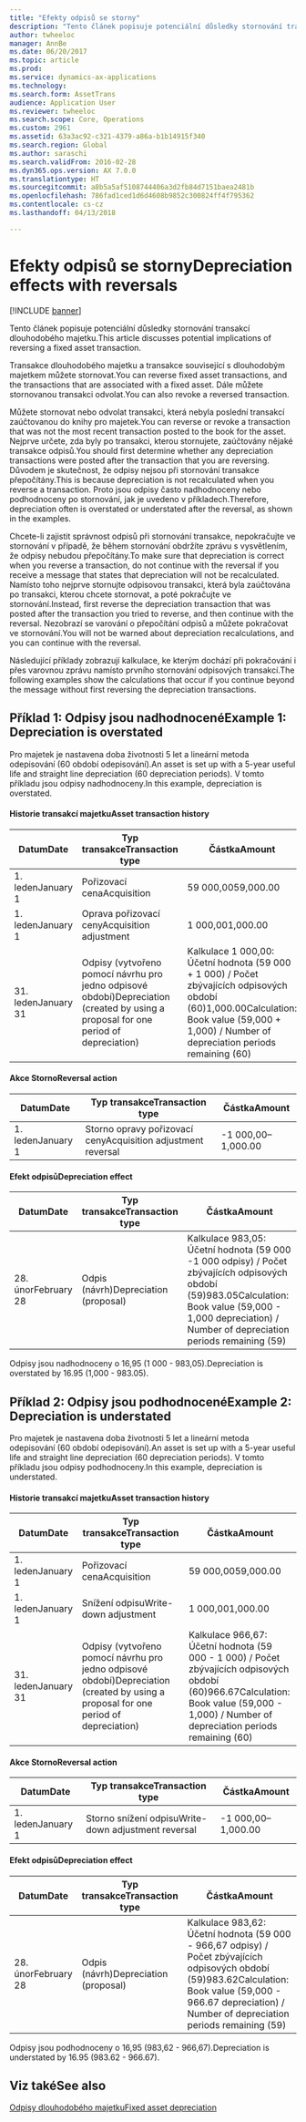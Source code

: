 ```yaml
---
title: "Efekty odpisů se storny"
description: "Tento článek popisuje potenciální důsledky stornování transakcí dlouhodobého majetku."
author: twheeloc
manager: AnnBe
ms.date: 06/20/2017
ms.topic: article
ms.prod: 
ms.service: dynamics-ax-applications
ms.technology: 
ms.search.form: AssetTrans
audience: Application User
ms.reviewer: twheeloc
ms.search.scope: Core, Operations
ms.custom: 2961
ms.assetid: 63a3ac92-c321-4379-a86a-b1b14915f340
ms.search.region: Global
ms.author: saraschi
ms.search.validFrom: 2016-02-28
ms.dyn365.ops.version: AX 7.0.0
ms.translationtype: HT
ms.sourcegitcommit: a8b5a5af5108744406a3d2fb84d7151baea2481b
ms.openlocfilehash: 786fad1ced1d6d4608b9852c300824ff4f795362
ms.contentlocale: cs-cz
ms.lasthandoff: 04/13/2018

---
```


# <a name="depreciation-effects-with-reversals"></a><span data-ttu-id="baea9-103">Efekty odpisů se storny</span><span class="sxs-lookup"><span data-stu-id="baea9-103">Depreciation effects with reversals</span></span>

[!INCLUDE [banner](../includes/banner.md)]

<span data-ttu-id="baea9-104">Tento článek popisuje potenciální důsledky stornování transakcí dlouhodobého majetku.</span><span class="sxs-lookup"><span data-stu-id="baea9-104">This article discusses potential implications of reversing a fixed asset transaction.</span></span> 

<span data-ttu-id="baea9-105">Transakce dlouhodobého majetku a transakce související s dlouhodobým majetkem můžete stornovat.</span><span class="sxs-lookup"><span data-stu-id="baea9-105">You can reverse fixed asset transactions, and the transactions that are associated with a fixed asset.</span></span> <span data-ttu-id="baea9-106">Dále můžete stornovanou transakci odvolat.</span><span class="sxs-lookup"><span data-stu-id="baea9-106">You can also revoke a reversed transaction.</span></span> 

<span data-ttu-id="baea9-107">Můžete stornovat nebo odvolat transakci, která nebyla poslední transakcí zaúčtovanou do knihy pro majetek.</span><span class="sxs-lookup"><span data-stu-id="baea9-107">You can reverse or revoke a transaction that was not the most recent transaction posted to the book for the asset.</span></span> <span data-ttu-id="baea9-108">Nejprve určete, zda byly po transakci, kterou stornujete, zaúčtovány nějaké transakce odpisů.</span><span class="sxs-lookup"><span data-stu-id="baea9-108">You should first determine whether any depreciation transactions were posted after the transaction that you are reversing.</span></span> <span data-ttu-id="baea9-109">Důvodem je skutečnost, že odpisy nejsou při stornování transakce přepočítány.</span><span class="sxs-lookup"><span data-stu-id="baea9-109">This is because depreciation is not recalculated when you reverse a transaction.</span></span> <span data-ttu-id="baea9-110">Proto jsou odpisy často nadhodnoceny nebo podhodnoceny po stornování, jak je uvedeno v příkladech.</span><span class="sxs-lookup"><span data-stu-id="baea9-110">Therefore, depreciation often is overstated or understated after the reversal, as shown in the examples.</span></span> 

<span data-ttu-id="baea9-111">Chcete-li zajistit správnost odpisů při stornování transakce, nepokračujte ve stornování v případě, že během stornování obdržíte zprávu s vysvětlením, že odpisy nebudou přepočítány.</span><span class="sxs-lookup"><span data-stu-id="baea9-111">To make sure that depreciation is correct when you reverse a transaction, do not continue with the reversal if you receive a message that states that depreciation will not be recalculated.</span></span> <span data-ttu-id="baea9-112">Namísto toho nejprve stornujte odpisovou transakci, která byla zaúčtována po transakci, kterou chcete stornovat, a poté pokračujte ve stornování.</span><span class="sxs-lookup"><span data-stu-id="baea9-112">Instead, first reverse the depreciation transaction that was posted after the transaction you tried to reverse, and then continue with the reversal.</span></span> <span data-ttu-id="baea9-113">Nezobrazí se varování o přepočítání odpisů a můžete pokračovat ve stornování.</span><span class="sxs-lookup"><span data-stu-id="baea9-113">You will not be warned about depreciation recalculations, and you can continue with the reversal.</span></span> 

<span data-ttu-id="baea9-114">Následující příklady zobrazují kalkulace, ke kterým dochází při pokračování i přes varovnou zprávu namísto prvního stornování odpisových transakcí.</span><span class="sxs-lookup"><span data-stu-id="baea9-114">The following examples show the calculations that occur if you continue beyond the message without first reversing the depreciation transactions.</span></span>

## <a name="example-1-depreciation-is-overstated"></a><span data-ttu-id="baea9-115"> Příklad 1: Odpisy jsou nadhodnocené</span><span class="sxs-lookup"><span data-stu-id="baea9-115">Example 1: Depreciation is overstated</span></span>
<span data-ttu-id="baea9-116">Pro majetek je nastavena doba životnosti 5 let a lineární metoda odepisování (60 období odepisování).</span><span class="sxs-lookup"><span data-stu-id="baea9-116">An asset is set up with a 5-year useful life and straight line depreciation (60 depreciation periods).</span></span> <span data-ttu-id="baea9-117">V tomto příkladu jsou odpisy nadhodnoceny.</span><span class="sxs-lookup"><span data-stu-id="baea9-117">In this example, depreciation is overstated.</span></span>
#### <a name="asset-transaction-history"></a><span data-ttu-id="baea9-118">Historie transakcí majetku</span><span class="sxs-lookup"><span data-stu-id="baea9-118">Asset transaction history</span></span>

| <span data-ttu-id="baea9-119">Datum</span><span class="sxs-lookup"><span data-stu-id="baea9-119">Date</span></span>       | <span data-ttu-id="baea9-120">Typ transakce</span><span class="sxs-lookup"><span data-stu-id="baea9-120">Transaction type</span></span>                                                          | <span data-ttu-id="baea9-121">Částka</span><span class="sxs-lookup"><span data-stu-id="baea9-121">Amount</span></span>                                    |
|------------|---------------------------------------------------------------------------|-------------------------------------------|
| <span data-ttu-id="baea9-122">1. leden</span><span class="sxs-lookup"><span data-stu-id="baea9-122">January 1</span></span>  | <span data-ttu-id="baea9-123">Pořizovací cena</span><span class="sxs-lookup"><span data-stu-id="baea9-123">Acquisition</span></span>                                                               | <span data-ttu-id="baea9-124">59 000,00</span><span class="sxs-lookup"><span data-stu-id="baea9-124">59,000.00</span></span>                                 |
| <span data-ttu-id="baea9-125">1. leden</span><span class="sxs-lookup"><span data-stu-id="baea9-125">January 1</span></span>  | <span data-ttu-id="baea9-126">Oprava pořizovací ceny</span><span class="sxs-lookup"><span data-stu-id="baea9-126">Acquisition adjustment</span></span>                                                    | <span data-ttu-id="baea9-127">1 000,00</span><span class="sxs-lookup"><span data-stu-id="baea9-127">1,000.00</span></span>                                  |
| <span data-ttu-id="baea9-128">31. leden</span><span class="sxs-lookup"><span data-stu-id="baea9-128">January 31</span></span> | <span data-ttu-id="baea9-129">Odpisy (vytvořeno pomocí návrhu pro jedno odpisové období)</span><span class="sxs-lookup"><span data-stu-id="baea9-129">Depreciation (created by using a proposal for one period of depreciation)</span></span> | <span data-ttu-id="baea9-130">Kalkulace 1 000,00: Účetní hodnota (59 000 + 1 000) / Počet zbývajících odpisových období (60)</span><span class="sxs-lookup"><span data-stu-id="baea9-130">1,000.00Calculation: Book value (59,000 + 1,000) / Number of depreciation periods remaining (60)</span></span> |

#### <a name="reversal-action"></a><span data-ttu-id="baea9-131">Akce Storno</span><span class="sxs-lookup"><span data-stu-id="baea9-131">Reversal action</span></span>

| <span data-ttu-id="baea9-132">Datum</span><span class="sxs-lookup"><span data-stu-id="baea9-132">Date</span></span>      | <span data-ttu-id="baea9-133">Typ transakce</span><span class="sxs-lookup"><span data-stu-id="baea9-133">Transaction type</span></span>                | <span data-ttu-id="baea9-134">Částka</span><span class="sxs-lookup"><span data-stu-id="baea9-134">Amount</span></span>    |
|-----------|---------------------------------|-----------|
| <span data-ttu-id="baea9-135">1. leden</span><span class="sxs-lookup"><span data-stu-id="baea9-135">January 1</span></span> | <span data-ttu-id="baea9-136">Storno opravy pořizovací ceny</span><span class="sxs-lookup"><span data-stu-id="baea9-136">Acquisition adjustment reversal</span></span> | <span data-ttu-id="baea9-137">-1 000,00</span><span class="sxs-lookup"><span data-stu-id="baea9-137">–1,000.00</span></span> |

#### <a name="depreciation-effect"></a><span data-ttu-id="baea9-138">Efekt odpisů</span><span class="sxs-lookup"><span data-stu-id="baea9-138">Depreciation effect</span></span>

| <span data-ttu-id="baea9-139">Datum</span><span class="sxs-lookup"><span data-stu-id="baea9-139">Date</span></span>        | <span data-ttu-id="baea9-140">Typ transakce</span><span class="sxs-lookup"><span data-stu-id="baea9-140">Transaction type</span></span>        | <span data-ttu-id="baea9-141">Částka</span><span class="sxs-lookup"><span data-stu-id="baea9-141">Amount</span></span>                                                                                |
|-------------|-------------------------|---------------------------------------------------------------------------------------|
| <span data-ttu-id="baea9-142">28. únor</span><span class="sxs-lookup"><span data-stu-id="baea9-142">February 28</span></span> | <span data-ttu-id="baea9-143">Odpis (návrh)</span><span class="sxs-lookup"><span data-stu-id="baea9-143">Depreciation (proposal)</span></span> | <span data-ttu-id="baea9-144">Kalkulace 983,05: Účetní hodnota (59 000 -1 000 odpisy) / Počet zbývajících odpisových období (59)</span><span class="sxs-lookup"><span data-stu-id="baea9-144">983.05Calculation: Book value (59,000 - 1,000 depreciation) / Number of depreciation periods remaining (59)</span></span> |

<span data-ttu-id="baea9-145">Odpisy jsou nadhodnoceny o 16,95 (1 000 - 983,05).</span><span class="sxs-lookup"><span data-stu-id="baea9-145">Depreciation is overstated by 16.95 (1,000 - 983.05).</span></span>

## <a name="example-2-depreciation-is-understated"></a><span data-ttu-id="baea9-146"> Příklad 2: Odpisy jsou podhodnocené</span><span class="sxs-lookup"><span data-stu-id="baea9-146">Example 2: Depreciation is understated</span></span>
<span data-ttu-id="baea9-147">Pro majetek je nastavena doba životnosti 5 let a lineární metoda odepisování (60 období odepisování).</span><span class="sxs-lookup"><span data-stu-id="baea9-147">An asset is set up with a 5-year useful life and straight line depreciation (60 depreciation periods).</span></span> <span data-ttu-id="baea9-148">V tomto příkladu jsou odpisy podhodnoceny.</span><span class="sxs-lookup"><span data-stu-id="baea9-148">In this example, depreciation is understated.</span></span>
#### <a name="asset-transaction-history"></a><span data-ttu-id="baea9-149">Historie transakcí majetku</span><span class="sxs-lookup"><span data-stu-id="baea9-149">Asset transaction history</span></span>

| <span data-ttu-id="baea9-150">Datum</span><span class="sxs-lookup"><span data-stu-id="baea9-150">Date</span></span>       | <span data-ttu-id="baea9-151">Typ transakce</span><span class="sxs-lookup"><span data-stu-id="baea9-151">Transaction type</span></span>                                                          | <span data-ttu-id="baea9-152">Částka</span><span class="sxs-lookup"><span data-stu-id="baea9-152">Amount</span></span>                                      |
|------------|---------------------------------------------------------------------------|---------------------------------------------|
| <span data-ttu-id="baea9-153">1. leden</span><span class="sxs-lookup"><span data-stu-id="baea9-153">January 1</span></span>  | <span data-ttu-id="baea9-154">Pořizovací cena</span><span class="sxs-lookup"><span data-stu-id="baea9-154">Acquisition</span></span>                                                               | <span data-ttu-id="baea9-155">59 000,00</span><span class="sxs-lookup"><span data-stu-id="baea9-155">59,000.00</span></span>                                   |
| <span data-ttu-id="baea9-156">1. leden</span><span class="sxs-lookup"><span data-stu-id="baea9-156">January 1</span></span>  | <span data-ttu-id="baea9-157">Snížení odpisu</span><span class="sxs-lookup"><span data-stu-id="baea9-157">Write-down adjustment</span></span>                                                     | <span data-ttu-id="baea9-158">1 000,00</span><span class="sxs-lookup"><span data-stu-id="baea9-158">1,000.00</span></span>                                    |
| <span data-ttu-id="baea9-159">31. leden</span><span class="sxs-lookup"><span data-stu-id="baea9-159">January 31</span></span> | <span data-ttu-id="baea9-160">Odpisy (vytvořeno pomocí návrhu pro jedno odpisové období)</span><span class="sxs-lookup"><span data-stu-id="baea9-160">Depreciation (created by using a proposal for one period of depreciation)</span></span> | <span data-ttu-id="baea9-161">Kalkulace 966,67: Účetní hodnota (59 000 - 1 000) / Počet zbývajících odpisových období (60)</span><span class="sxs-lookup"><span data-stu-id="baea9-161">966.67Calculation: Book value (59,000 - 1,000) / Number of depreciation periods remaining (60)</span></span> |

#### <a name="reversal-action"></a><span data-ttu-id="baea9-162">Akce Storno</span><span class="sxs-lookup"><span data-stu-id="baea9-162">Reversal action</span></span>

| <span data-ttu-id="baea9-163">Datum</span><span class="sxs-lookup"><span data-stu-id="baea9-163">Date</span></span>      | <span data-ttu-id="baea9-164">Typ transakce</span><span class="sxs-lookup"><span data-stu-id="baea9-164">Transaction type</span></span>               | <span data-ttu-id="baea9-165">Částka</span><span class="sxs-lookup"><span data-stu-id="baea9-165">Amount</span></span>    |
|-----------|--------------------------------|-----------|
| <span data-ttu-id="baea9-166">1. leden</span><span class="sxs-lookup"><span data-stu-id="baea9-166">January 1</span></span> | <span data-ttu-id="baea9-167">Storno snížení odpisu</span><span class="sxs-lookup"><span data-stu-id="baea9-167">Write-down adjustment reversal</span></span> | <span data-ttu-id="baea9-168">-1 000,00</span><span class="sxs-lookup"><span data-stu-id="baea9-168">–1,000.00</span></span> |

#### <a name="depreciation-effect"></a><span data-ttu-id="baea9-169">Efekt odpisů</span><span class="sxs-lookup"><span data-stu-id="baea9-169">Depreciation effect</span></span>

| <span data-ttu-id="baea9-170">Datum</span><span class="sxs-lookup"><span data-stu-id="baea9-170">Date</span></span>        | <span data-ttu-id="baea9-171">Typ transakce</span><span class="sxs-lookup"><span data-stu-id="baea9-171">Transaction type</span></span>        | <span data-ttu-id="baea9-172">Částka</span><span class="sxs-lookup"><span data-stu-id="baea9-172">Amount</span></span>                                                                                       |
|-------------|-------------------------|----------------------------------------------------------------------------------------------|
| <span data-ttu-id="baea9-173">28. únor</span><span class="sxs-lookup"><span data-stu-id="baea9-173">February 28</span></span> | <span data-ttu-id="baea9-174">Odpis (návrh)</span><span class="sxs-lookup"><span data-stu-id="baea9-174">Depreciation (proposal)</span></span> | <span data-ttu-id="baea9-175">Kalkulace 983,62: Účetní hodnota (59 000 - 966,67 odpisy) / Počet zbývajících odpisových období (59)</span><span class="sxs-lookup"><span data-stu-id="baea9-175">983.62Calculation: Book value (59,000 - 966.67 depreciation) / Number of depreciation periods remaining (59)</span></span> |

<span data-ttu-id="baea9-176">Odpisy jsou podhodnoceny o 16,95 (983,62 - 966,67).</span><span class="sxs-lookup"><span data-stu-id="baea9-176">Depreciation is understated by 16.95 (983.62 - 966.67).</span></span>



<a name="see-also"></a><span data-ttu-id="baea9-177">Viz také</span><span class="sxs-lookup"><span data-stu-id="baea9-177">See also</span></span>
--------

[<span data-ttu-id="baea9-178">Odpisy dlouhodobého majetku</span><span class="sxs-lookup"><span data-stu-id="baea9-178">Fixed asset depreciation</span></span>](fixed-asset-depreciation.md)




